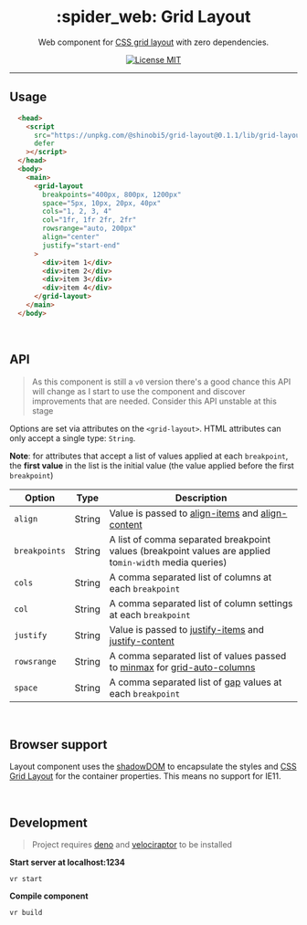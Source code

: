 <h1 align="center">:spider_web: Grid Layout</h1>

<p align="center">Web component for <a href="https://developer.mozilla.org/en-US/docs/Web/CSS/CSS_Grid_Layout">CSS grid layout</a> with zero dependencies.</p>

<p align="center">
  <a href="https://opensource.org/licenses/MIT">
    <img src="https://img.shields.io/badge/license-MIT-rebeccapurple.svg?style=flat-square" alt="License MIT">
  </a>
</p>

<hr />

## Usage

```html
  <head>
    <script 
      src="https://unpkg.com/@shinobi5/grid-layout@0.1.1/lib/grid-layout.js" 
      defer 
    ></script>
  </head>
  <body>
    <main>
      <grid-layout 
        breakpoints="400px, 800px, 1200px"
        space="5px, 10px, 20px, 40px" 
        cols="1, 2, 3, 4" 
        col="1fr, 1fr 2fr, 2fr"
        rowsrange="auto, 200px"
        align="center"
        justify="start-end"
      >
        <div>item 1</div>
        <div>item 2</div>
        <div>item 3</div>
        <div>item 4</div>
      </grid-layout>
    </main>  
  </body>
```

<br />


## API

> As this component is still a `v0` version there's a good chance this API will change as I start to use the component and discover improvements that are needed. Consider this API unstable at this stage

Options are set via attributes on the `<grid-layout>`. HTML attributes can only accept a single type: `String`.

**Note**: for attributes that accept a list of values applied at each `breakpoint`, the **first value** in the list is the initial value (the value applied before the first `breakpoint`)

| Option | Type | Description |
|--------|--------|--------|
| `align`| String | Value is passed to [align-items](https://developer.mozilla.org/en-US/docs/Web/CSS/justify-items) and [align-content](https://developer.mozilla.org/en-US/docs/Web/CSS/align-content)
| `breakpoints`| String | A list of comma separated breakpoint values (breakpoint values are applied to`min-width` media queries)
| `cols`| String | A comma separated list of columns at each `breakpoint`
| `col`| String | A comma separated list of column settings at each `breakpoint`
| `justify`| String | Value is passed to [justify-items](https://developer.mozilla.org/en-US/docs/Web/CSS/justify-items) and [justify-content](https://developer.mozilla.org/en-US/docs/Web/CSS/justify-content)
| `rowsrange`| String | A comma separated list of values passed to [minmax](https://developer.mozilla.org/en-US/docs/Web/CSS/minmax) for [grid-auto-columns](https://developer.mozilla.org/en-US/docs/Web/CSS/grid-auto-columns)
| `space`| String | A comma separated list of [gap](https://developer.mozilla.org/en-US/docs/Web/CSS/gap) values at each `breakpoint`

<br />

## Browser support
Layout component uses the [shadowDOM](https://developer.mozilla.org/en-US/docs/Web/Web_Components/Using_shadow_DOM) to encapsulate the styles and [CSS Grid Layout](https://developer.mozilla.org/en-US/docs/Web/CSS/CSS_Grid_Layout) for the container properties. This means no support for IE11.

<br />

## Development
> Project requires [deno](https://deno.land/) and [velociraptor](https://github.com/umbopepato/velociraptor/) to be installed

**Start server at localhost:1234**
```
vr start
```

**Compile component**
```
vr build
```
